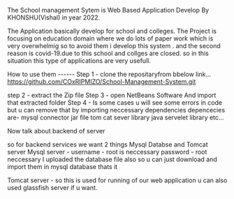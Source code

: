 The School management Sytem is Web Based Application Develop By KHONSHU(Vishal) in year 2022.

The Application basically develop for school and colleges.
The Project is focusing on education domain where we do lots of paper work which is very overwhelmig so to  avoid them i develop this system .
and the second reason is covid-19.due to this school and collges are closed. so in this situation this type  of applications are very usefull.

How to use them ------
Step 1 - clone the repositaryfrom bbelow link...
https://github.com/COxRIPMIZO/School-Management-System.git

step 2 - extract the Zip file
Step 3 - open NetBeans Software And import that extracted folder 
Step 4 - Is some cases u will see some errors in code but u can remove that by importing neccessary dependencies
depencecies  are- 
mysql connector jar file
tom cat sever library
java servelet library
etc...

Now talk about backend of server

so for backend services we want 2  things  Mysql Databse and Tomcat  server
Mysql server - username - root is neccessary password - root neccessary
I uploaded the database file also so u can just download and import them in mysql database thats it 

Tomcat server -   so this is used for running of our web application u can also used glassfish server if u want. 





